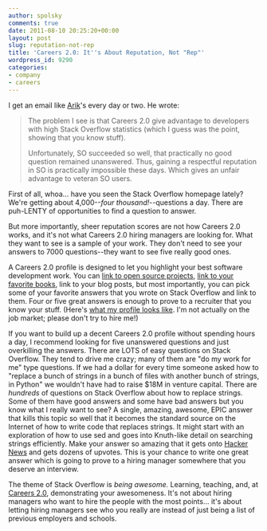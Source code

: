 ```yaml
---
author: spolsky
comments: true
date: 2011-08-10 20:25:20+00:00
layout: post
slug: reputation-not-rep
title: 'Careers 2.0: It''s About Reputation, Not "Rep"'
wordpress_id: 9290
categories:
- company
- careers
---
```


I get an email like [Arik](http://blogs.microsoft.co.il/blogs/arik/)'s every day or two.  He wrote:



<blockquote>The problem I see is that Careers 2.0 give advantage to developers with high Stack Overflow statistics (which I guess was the point, showing that you know stuff).
 
Unfortunately, SO succeeded so well, that practically no good question remained unanswered. Thus, gaining a respectful reputation in SO is practically impossible these days. Which gives an unfair advantage to veteran SO users.</blockquote>



First of all, whoa... have you seen the Stack Overflow homepage lately? We're getting about 4,000--_four thousand!_--questions a day. There are puh-LENTY of opportunities to find a question to answer.

But more importantly, sheer reputation scores are not how Careers 2.0 works, and it's not what Careers 2.0 hiring managers are looking for. What they want to see is a sample of your work. They don't need to see your answers to 7000 questions--they want to see five really good ones.

A Careers 2.0 profile is designed to let you highlight your best software development work. You can [link to open source projects](http://blog.stackoverflow.com/2011/06/codeplex-and-other-gateway-drugs/), [link to your favorite books](http://blog.stackoverflow.com/2011/04/a-bookshelf-on-your-careers-2-0-profile/), link to your blog posts, but most importantly, you can pick some of your favorite answers that you wrote on Stack Overflow and link to them. Four or five great answers is enough to prove to a recruiter that you know your stuff. (Here's [what my profile looks like](http://careers.stackoverflow.com/spolsky). I'm not actually on the job market; please don't try to hire me!)

If you want to build up a decent Careers 2.0 profile without spending hours a day, I recommend looking for five unanswered questions and just overkilling the answers. There are LOTS of easy questions on Stack Overflow. They tend to drive me crazy; many of them are "do my work for me" type questions. If we had a dollar for every time someone asked how to "replace a bunch of strings in a bunch of files with another bunch of strings, in Python" we wouldn't have had to raise $18M in venture capital. There are _hundreds_ of questions on Stack Overflow about how to replace strings. Some of them have good answers and some have bad answers but you know what I really want to see? A single, amazing, awesome, EPIC answer that kills this topic so well that it becomes the standard source on the Internet of how to write code that replaces strings. It might start with an exploration of how to use sed and goes into Knuth-like detail on searching strings efficiently. Make your answer so amazing that it gets onto [Hacker News](http://news.ycombinator.com/) and gets dozens of upvotes. This is your chance to write one great answer which is going to prove to a hiring manager somewhere that you deserve an interview.

The theme of Stack Overflow is _being awesome._ Learning, teaching, and, at [Careers 2.0](http://careers.stackoverflow.com/), demonstrating your awesomeness. It's not about hiring managers who want to hire the people with the most points... it's about letting hiring managers see who you really are instead of just being a list of previous employers and schools.
